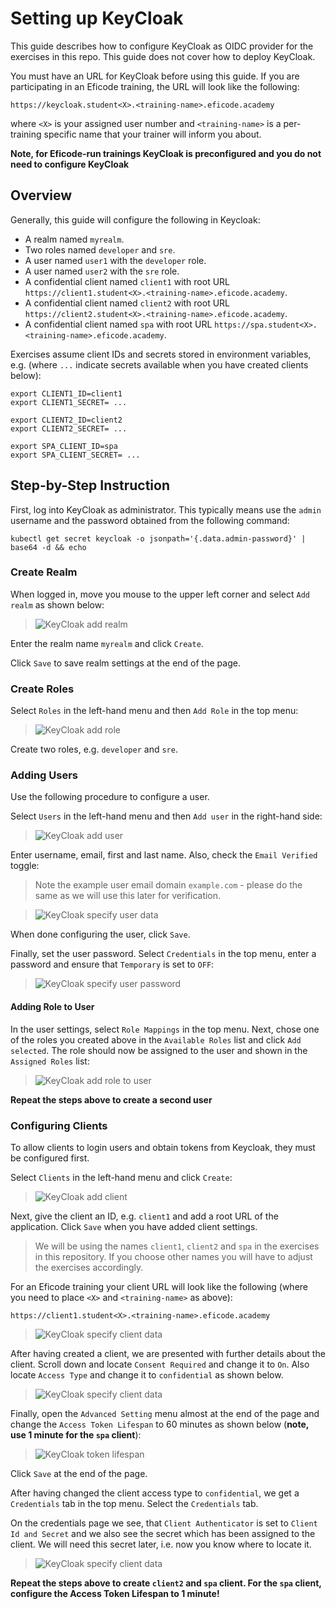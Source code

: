 # Setting up KeyCloak

This guide describes how to configure KeyCloak as OIDC provider for
the exercises in this repo. This guide does not cover how to deploy
KeyCloak.

You must have an URL for KeyCloak before using this guide. If you are
participating in an Eficode training, the URL will look like the
following:

```
https://keycloak.student<X>.<training-name>.eficode.academy
```

where `<X>` is your assigned user number and `<training-name>` is a
per-training specific name that your trainer will inform you about.

**Note, for Eficode-run trainings KeyCloak is preconfigured and you do not need to configure KeyCloak**

## Overview

Generally, this guide will configure the following in Keycloak:

- A realm named `myrealm`.
- Two roles named `developer` and `sre`.
- A user named `user1` with the `developer` role.
- A user named `user2` with the `sre` role.
- A confidential client named `client1` with root URL `https://client1.student<X>.<training-name>.eficode.academy`.
- A confidential client named `client2` with root URL `https://client2.student<X>.<training-name>.eficode.academy`.
- A confidential client named `spa` with root URL `https://spa.student<X>.<training-name>.eficode.academy`.

Exercises assume client IDs and secrets stored in environment
variables, e.g. (where `...` indicate secrets available when you have
created clients below):

```
export CLIENT1_ID=client1
export CLIENT1_SECRET= ...

export CLIENT2_ID=client2
export CLIENT2_SECRET= ...

export SPA_CLIENT_ID=spa
export SPA_CLIENT_SECRET= ...
```

## Step-by-Step Instruction

First, log into KeyCloak as administrator. This typically means use
the `admin` username and the password obtained from the following
command:

```console
kubectl get secret keycloak -o jsonpath='{.data.admin-password}' | base64 -d && echo
```

### Create Realm

When logged in, move you mouse to the upper left corner and select
`Add realm` as shown below:

> ![KeyCloak add realm](images/keycloak-add-realm-anno.png)

Enter the realm name `myrealm` and click `Create`.

Click `Save` to save realm settings at the end of the page.

### Create Roles

Select `Roles` in the left-hand menu and then `Add Role` in the top menu:

> ![KeyCloak add role](images/keycloak-add-role-anno.png)

Create two roles, e.g. `developer` and `sre`.

### Adding Users

Use the following procedure to configure a user.

Select `Users` in the left-hand menu and then `Add user` in the right-hand side:

> ![KeyCloak add user](images/keycloak-add-user-anno.png)

Enter username, email, first and last name. Also, check the `Email Verified` toggle:

> Note the example user email domain `example.com` - please do the same as we will use this later for verification.

> ![KeyCloak specify user data](images/keycloak-add-user2-anno.png)

When done configuring the user, click `Save`.

Finally, set the user password. Select `Credentials` in the top menu,
enter a password and ensure that `Temporary` is set to `OFF`:

> ![KeyCloak specify user password](images/keycloak-add-user-set-pw-anno.png)

#### Adding Role to User

In the user settings, select `Role Mappings` in the top menu. Next,
chose one of the roles you created above in the `Available Roles` list
and click `Add selected`. The role should now be assigned to the user
and shown in the `Assigned Roles` list:

> ![KeyCloak add role to user](images/keycloak-add-role-to-user-anno.png)

**Repeat the steps above to create a second user**

### Configuring Clients

To allow clients to login users and obtain tokens from Keycloak, they
must be configured first.

Select `Clients` in the left-hand menu and click `Create`:

> ![KeyCloak add client](images/keycloak-add-client-anno.png)

Next, give the client an ID, e.g. `client1` and add a root URL of
the application. Click `Save` when you have added client settings.

> We will be using the names `client1`, `client2` and `spa` in the exercises in this repository. If you choose other names you will have to adjust the exercises accordingly.

For an Eficode training your client URL will look like the following
(where you need to place `<X>` and `<training-name>` as above):

```
https://client1.student<X>.<training-name>.eficode.academy
```

> ![KeyCloak specify client data](images/keycloak-add-client2-anno.png)

After having created a client, we are presented with further details
about the client. Scroll down and locate `Consent Required` and change
it to `On`. Also locate `Access Type` and change it to `confidential`
as shown below.

> ![KeyCloak specify client data](images/keycloak-add-client-confidential-type-anno.png)

Finally, open the `Advanced Setting` menu almost at the end of the
page and change the `Access Token Lifespan` to 60 minutes as shown
below (**note, use 1 minute for the `spa` client**):

> ![KeyCloak token lifespan](images/keycloak-token-lifespan-anno.png)

Click `Save` at the end of the page.

After having changed the client access type to `confidential`, we get
a `Credentials` tab in the top menu. Select the `Credentials` tab.

On the credentials page we see, that `Client Authenticator` is set to
`Client Id and Secret` and we also see the secret which has been
assigned to the client. We will need this secret later, i.e. now you
know where to locate it.

> ![KeyCloak specify client data](images/keycloak-add-client-lookup-creds-anno.png)

**Repeat the steps above to create `client2` and `spa` client. For the
  `spa` client, configure the Access Token Lifespan to 1 minute!**
